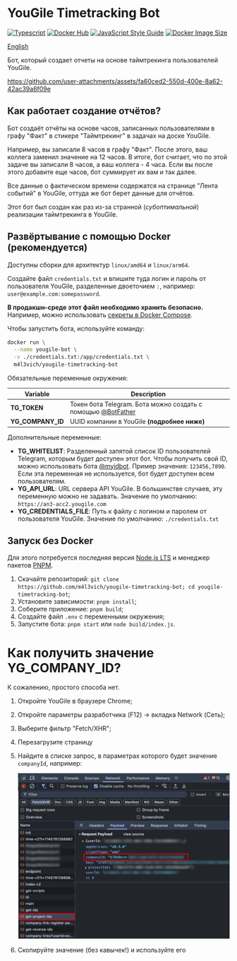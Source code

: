 # YouGile Timetracking Bot

[![Typescript](https://img.shields.io/badge/TypeScript-007ACC?logo=typescript&logoColor=white)](https://www.typescriptlang.org/) [![Docker Hub](https://img.shields.io/badge/Docker-0db7ed?logo=docker&logoColor=white)](https://hub.docker.com/r/m4l3vich/yougile-timetracking-bot) [![JavaScript Style Guide](https://img.shields.io/badge/code_style-standard-brightgreen.svg)](https://standardjs.com) [![Docker Image Size](https://img.shields.io/docker/image-size/m4l3vich/yougile-timetracking-bot)](https://hub.docker.com/r/m4l3vich/yougile-timetracking-bot)

[English](README-EN.md)

Бот, который создает отчеты на основе таймтрекинга пользователей YouGile.

https://github.com/user-attachments/assets/fa60ced2-550d-400e-8a62-42ac39a6f09e

## Как работает создание отчётов?

Бот создаёт отчёты на основе часов, записанных пользователями в графу "Факт" в стикере "Таймтрекинг" в задачах на доске YouGile.

Например, вы записали 8 часов в графу "Факт". После этого, ваш коллега заменил значение на 12 часов. В итоге, бот считает, что по этой задаче вы записали 8 часов, а ваш коллега - 4 часа. Если вы после этого добавите еще часов, бот суммирует их вам и так далее.

Все данные о фактическом времени содержатся на странице "Лента событий" в YouGile, оттуда же бот берет данные для отчётов.

Этот бот был создан как раз из-за странной (_субоптимальной_) реализации таймтрекинга в YouGile.

## Развёртывание с помощью Docker (рекомендуется)

Доступны сборки для архитектур `linux/amd64` и `linux/arm64`.

Создайте файл `credentials.txt` и впишите туда логин и пароль от пользователя YouGile, разделенные двоеточием `:`, например: `user@example.com:somepassword`.

**В продакшн-среде этот файл необходимо хранить безопасно.** Например, можно использовать [секреты в Docker Compose](https://docs.docker.com/compose/how-tos/use-secrets/).

Чтобы запустить бота, используйте команду:

```bash
docker run \
  --name yougile-bot \
  -v ./credentials.txt:/app/credentials.txt \
  m4l3vich/yougile-timetracking-bot
```

Обязательные переменные окружения:

| Variable          | Description                                                  |
| ----------------- | ------------------------------------------------------------ |
| **TG_TOKEN**      | Токен бота Telegram. Бота можно создать с помощью [@BotFather](https://t.me/BotFather) |
| **YG_COMPANY_ID** | UUID компании в YouGile **(подробнее ниже)**                 |

Дополнительные переменные:

- **TG_WHITELIST**: Разделенный запятой список ID пользователей Telegram, которым будет доступен этот бот.
  Чтобы получить свой ID, можно использовать бота [@myidbot](https://t.me/myidbot).
  Пример значения: `123456,7890`.
  Если эта переменная не используется, бот будет доступен всем пользователям.
- **YG_API_URL**: URL сервера API YouGile.
  В большинстве случаев, эту переменную можно не задавать.
  Значение по умолчанию: `https://an3-acc2.yougile.com`
- **YG_CREDENTIALS_FILE**: Путь к файлу с логином и паролем от пользователя YouGile.
  Значение по умолчанию: `./credentials.txt`

## Запуск без Docker

Для этого потребуется последняя версия [Node.js LTS](https://nodejs.org/en/download) и менеджер пакетов [PNPM](https://pnpm.io/installation).

1. Скачайте репозиторий: `git clone https://github.com/m4l3vich/yougile-timetracking-bot; cd yougile-timetracking-bot`;
2. Установите зависимости: `pnpm install`;
3. Соберите приложение: `pnpm build`;
4. Создайте файл `.env` с переменными окружения;
5. Запустите бота: `pnpm start` или `node build/index.js`.

# Как получить значение YG_COMPANY_ID?

К сожалению, простого способа нет.

1. Откройте YouGile в браузере Chrome;
2. Откройте параметры разработчика (F12) -> вкладка Network (Сеть);
3. Выберите фильтр "Fetch/XHR";
4. Перезагрузите страницу
5. Найдите в списке запрос, в параметрах которого будет значение `companyId`, например:

   ![company-id](docs/company-id.webp)
6. Скопируйте значение (без кавычек!) и используйте его
